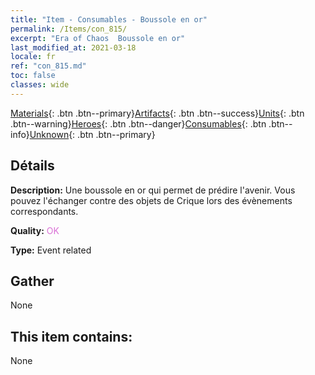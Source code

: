 ```yaml
---
title: "Item - Consumables - Boussole en or"
permalink: /Items/con_815/
excerpt: "Era of Chaos  Boussole en or"
last_modified_at: 2021-03-18
locale: fr
ref: "con_815.md"
toc: false
classes: wide
---
```

 [Materials](/fr/Items/){: .btn .btn--primary}[Artifacts](/fr/Items/Artifacts/){: .btn .btn--success}[Units](/fr/Items/Units/){: .btn .btn--warning}[Heroes](/fr/Items/Heroes/){: .btn .btn--danger}[Consumables](/fr/Items/Consumables/){: .btn .btn--info}[Unknown](/fr/Items/Unknown/){: .btn .btn--primary}

## Détails
 **Description:** Une boussole en or qui permet de prédire l'avenir. Vous pouvez l'échanger contre des objets de Crique lors des évènements correspondants.

 **Quality:** <span style="color: #DA70D6">OK</span>

 **Type:** Event related

## Gather

  None

## This item contains:

  None

